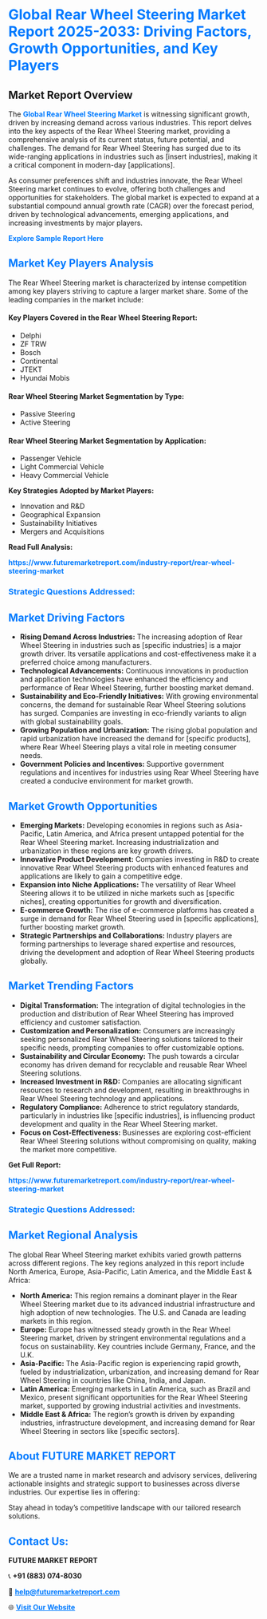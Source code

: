 <h1 style="color: #007BFF;">Global Rear Wheel Steering Market Report 2025-2033: Driving Factors, Growth Opportunities, and Key Players</h1>

<section id="overview">
<h2>Market Report Overview</h2>
<p>The <a href="https://www.futuremarketreport.com/industry-report/rear-wheel-steering-market" style="color: #007BFF; text-decoration: none;"><strong>Global Rear Wheel Steering Market</strong></a> is witnessing significant growth, driven by increasing demand across various industries. This report delves into the key aspects of the Rear Wheel Steering market, providing a comprehensive analysis of its current status, future potential, and challenges. The demand for Rear Wheel Steering has surged due to its wide-ranging applications in industries such as [insert industries], making it a critical component in modern-day [applications].</p>
<p>As consumer preferences shift and industries innovate, the Rear Wheel Steering market continues to evolve, offering both challenges and opportunities for stakeholders. The global market is expected to expand at a substantial compound annual growth rate (CAGR) over the forecast period, driven by technological advancements, emerging applications, and increasing investments by major players.</p>
</section>

<section id="overview">
<p><a href="https://www.futuremarketreport.com/request-sample/reportId=89776" style="color: #007BFF; text-decoration: none;"><strong>Explore Sample Report Here</strong></a></p>
</section>

<section id="key-players">
<h2 style="color: #007BFF;">Market Key Players Analysis</h2>
<p>The Rear Wheel Steering market is characterized by intense competition among key players striving to capture a larger market share. Some of the leading companies in the market include:</p>
<h4>Key Players Covered in the Rear Wheel Steering Report:</h4>
<ul><li>Delphi</li><li>ZF TRW</li><li>Bosch</li><li>Continental</li><li>JTEKT</li><li>Hyundai Mobis</li></ul>
<h4>Rear Wheel Steering Market Segmentation by Type:</h4>
<ul><li>Passive Steering</li><li>Active Steering</li></ul>

<h4>Rear Wheel Steering Market Segmentation by Application:</h4>
<ul><li>Passenger Vehicle</li><li>Light Commercial Vehicle</li><li>Heavy Commercial Vehicle</li></ul>
<p><strong>Key Strategies Adopted by Market Players:</strong></p>
<ul>
<li>Innovation and R&D</li>
<li>Geographical Expansion</li>
<li>Sustainability Initiatives</li>
<li>Mergers and Acquisitions</li>
</ul>
</section>

<section>
<p><strong>Read Full Analysis: </strong></p><a href="https://www.futuremarketreport.com/industry-report/rear-wheel-steering-market" style="color: #007BFF; text-decoration: none;"><strong>https://www.futuremarketreport.com/industry-report/rear-wheel-steering-market</strong></a>
<h3 style="color: #007BFF;">Strategic Questions Addressed:</h3>
</section>

<section id="driving-factors">
<h2 style="color: #007BFF;">Market Driving Factors</h2>
<ul>
<li><strong>Rising Demand Across Industries:</strong> The increasing adoption of Rear Wheel Steering in industries such as [specific industries] is a major growth driver. Its versatile applications and cost-effectiveness make it a preferred choice among manufacturers.</li>
<li><strong>Technological Advancements:</strong> Continuous innovations in production and application technologies have enhanced the efficiency and performance of Rear Wheel Steering, further boosting market demand.</li>
<li><strong>Sustainability and Eco-Friendly Initiatives:</strong> With growing environmental concerns, the demand for sustainable Rear Wheel Steering solutions has surged. Companies are investing in eco-friendly variants to align with global sustainability goals.</li>
<li><strong>Growing Population and Urbanization:</strong> The rising global population and rapid urbanization have increased the demand for [specific products], where Rear Wheel Steering plays a vital role in meeting consumer needs.</li>
<li><strong>Government Policies and Incentives:</strong> Supportive government regulations and incentives for industries using Rear Wheel Steering have created a conducive environment for market growth.</li>
</ul>
</section>

<section id="growth-opportunities">
<h2 style="color: #007BFF;">Market Growth Opportunities</h2>
<ul>
<li><strong>Emerging Markets:</strong> Developing economies in regions such as Asia-Pacific, Latin America, and Africa present untapped potential for the Rear Wheel Steering market. Increasing industrialization and urbanization in these regions are key growth drivers.</li>
<li><strong>Innovative Product Development:</strong> Companies investing in R&D to create innovative Rear Wheel Steering products with enhanced features and applications are likely to gain a competitive edge.</li>
<li><strong>Expansion into Niche Applications:</strong> The versatility of Rear Wheel Steering allows it to be utilized in niche markets such as [specific niches], creating opportunities for growth and diversification.</li>
<li><strong>E-commerce Growth:</strong> The rise of e-commerce platforms has created a surge in demand for Rear Wheel Steering used in [specific applications], further boosting market growth.</li>
<li><strong>Strategic Partnerships and Collaborations:</strong> Industry players are forming partnerships to leverage shared expertise and resources, driving the development and adoption of Rear Wheel Steering products globally.</li>
</ul>
</section>

<section id="trending-factors">
<h2 style="color: #007BFF;">Market Trending Factors</h2>
<ul>
<li><strong>Digital Transformation:</strong> The integration of digital technologies in the production and distribution of Rear Wheel Steering has improved efficiency and customer satisfaction.</li>
<li><strong>Customization and Personalization:</strong> Consumers are increasingly seeking personalized Rear Wheel Steering solutions tailored to their specific needs, prompting companies to offer customizable options.</li>
<li><strong>Sustainability and Circular Economy:</strong> The push towards a circular economy has driven demand for recyclable and reusable Rear Wheel Steering solutions.</li>
<li><strong>Increased Investment in R&D:</strong> Companies are allocating significant resources to research and development, resulting in breakthroughs in Rear Wheel Steering technology and applications.</li>
<li><strong>Regulatory Compliance:</strong> Adherence to strict regulatory standards, particularly in industries like [specific industries], is influencing product development and quality in the Rear Wheel Steering market.</li>
<li><strong>Focus on Cost-Effectiveness:</strong> Businesses are exploring cost-efficient Rear Wheel Steering solutions without compromising on quality, making the market more competitive.</li>
</ul>
</section>

<section>
<p><strong>Get Full Report: </strong></p><a href="https://www.futuremarketreport.com/industry-report/rear-wheel-steering-market" style="color: #007BFF; text-decoration: none;"><strong>https://www.futuremarketreport.com/industry-report/rear-wheel-steering-market</strong></a>
<h3 style="color: #007BFF;">Strategic Questions Addressed:</h3>
</section>


<section id="regional-analysis">
<h2 style="color: #007BFF;">Market Regional Analysis</h2>
<p>The global Rear Wheel Steering market exhibits varied growth patterns across different regions. The key regions analyzed in this report include North America, Europe, Asia-Pacific, Latin America, and the Middle East & Africa:</p>
<ul>
<li><strong>North America:</strong> This region remains a dominant player in the Rear Wheel Steering market due to its advanced industrial infrastructure and high adoption of new technologies. The U.S. and Canada are leading markets in this region.</li>
<li><strong>Europe:</strong> Europe has witnessed steady growth in the Rear Wheel Steering market, driven by stringent environmental regulations and a focus on sustainability. Key countries include Germany, France, and the U.K.</li>
<li><strong>Asia-Pacific:</strong> The Asia-Pacific region is experiencing rapid growth, fueled by industrialization, urbanization, and increasing demand for Rear Wheel Steering in countries like China, India, and Japan.</li>
<li><strong>Latin America:</strong> Emerging markets in Latin America, such as Brazil and Mexico, present significant opportunities for the Rear Wheel Steering market, supported by growing industrial activities and investments.</li>
<li><strong>Middle East & Africa:</strong> The region’s growth is driven by expanding industries, infrastructure development, and increasing demand for Rear Wheel Steering in sectors like [specific sectors].</li>
</ul>
</section>

<footer>
<h2 style="color: #007BFF;">About FUTURE MARKET REPORT</h2>
<p>We are a trusted name in market research and advisory services, delivering actionable insights and strategic support to businesses across diverse industries. Our expertise lies in offering:</p>

<p>Stay ahead in today’s competitive landscape with our tailored research solutions.</p>

<h2 style="color: #007BFF;">Contact Us:</h2>
<p><strong>FUTURE MARKET REPORT</strong></p>
<p>📞 <strong>+91 (883) 074-8030</strong></p>
<p>📧 <strong><a href="mailto:help@futuremarketreport.com" style="color: #007BFF;">help@futuremarketreport.com</a></strong></p>
<p>🌐 <strong><a href="https://www.futuremarketreport.com/" style="color: #007BFF;">Visit Our Website</a></strong></p>
</footer>